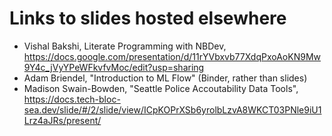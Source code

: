 # Links to slides hosted elsewhere

- Vishal Bakshi, Literate Programming with NBDev, https://docs.google.com/presentation/d/11rYVbxvb77XdqPxoAoKN9Mw9Y4c_jVyYPeWFkvfvMoc/edit?usp=sharing
- Adam Briendel, "Introduction to ML Flow" (Binder, rather than slides)
- Madison Swain-Bowden, "Seattle Police Accoutability Data Tools", https://docs.tech-bloc-sea.dev/slide/#/2/slide/view/ICpKOPrXSb6yrolbLzvA8WKCT03PNle9iU1Lrz4aJRs/present/
